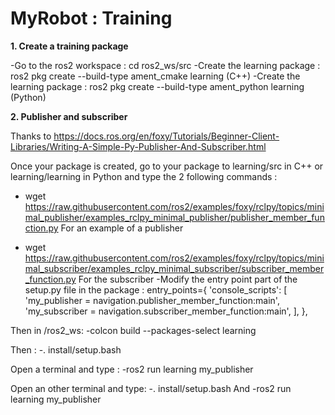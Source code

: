 # MyRobot : Training

**1. Create a training package**

-Go to the ros2 workspace : cd ros2_ws/src
-Create the learning package : ros2 pkg create --build-type ament_cmake learning (C++)
-Create the learning package : ros2 pkg create --build-type ament_python learning (Python)


**2. Publisher and subscriber**

Thanks to https://docs.ros.org/en/foxy/Tutorials/Beginner-Client-Libraries/Writing-A-Simple-Py-Publisher-And-Subscriber.html

Once your package is created, go to your package to learning/src in C++ or learning/learning in Python and type the 2 following commands :
- wget https://raw.githubusercontent.com/ros2/examples/foxy/rclpy/topics/minimal_publisher/examples_rclpy_minimal_publisher/publisher_member_function.py
For an example of a publisher

- wget https://raw.githubusercontent.com/ros2/examples/foxy/rclpy/topics/minimal_subscriber/examples_rclpy_minimal_subscriber/subscriber_member_function.py
For the subscriber
-Modify the entry point part of the setup.py file in the package : 
entry_points={
        'console_scripts': [
                'my_publisher = navigation.publisher_member_function:main',
                'my_subscriber = navigation.subscriber_member_function:main',
        ],
},

Then in /ros2_ws:
-colcon build --packages-select learning

Then :
-. install/setup.bash

Open a terminal and type :
-ros2 run learning my_publisher

Open an other terminal and type:
-. install/setup.bash
And
-ros2 run learning my_publisher
